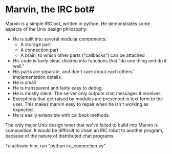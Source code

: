 # Marvin, the IRC bot#

Marvin is a simple IRC bot, written in python. He demonstrates some aspects of
the Unix design philosophy:
* He is split into several modular components:
  * A storage part 
  * A connection part 
  * A brain, to which other parts ("callbacks") can be attached
* His code is fairly clear, divided into functions that "do one thing and do it well."
* His parts are separate, and don't care about each others' implementation details.
* He is small
* He is transparent and fairly easy to debug
* He is mostly silent. The server only outputs chat messages it receives.
* Exceptions that get raised by modules are presented in text form to the user.
    This makes marvin easy to repair when he isn't working as expected.
* He is easily extensible with callback methods.

The only major Unix design tenet that we've failed to build into Marvin is
composition: It would be difficult to chain an IRC robot to another program,
because of the nature of distributed chat programs.

To activate him, run "python irc_connection.py"

